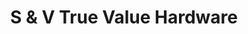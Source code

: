 ---
title: "S & V True Value Hardware"
url: /store/s-und-v-true-value-hardware/
shop: Eisenwaren
---